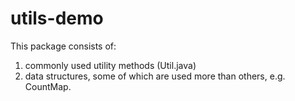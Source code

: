 # utils-demo

This package consists of:
  1) commonly used utility methods (Util.java)  
  2) data structures, some of which are used more than others, e.g. CountMap.   

